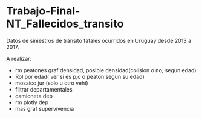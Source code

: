 # Trabajo-Final-NT_Fallecidos_transito
Datos de siniestros de tránsito fatales ocurridos en Uruguay desde 2013 a 2017.



A realizar:

- rm peatones graf densidad, posible densidad(colision o no, segun edad) 
- Rol por edad( ver si es p,c o peaton segun su edad)
- mosaico jur (solo u otro vehi)
- filtrar departamentales
- camioneta dep
- rm plotly dep
- mas graf supervivencia
